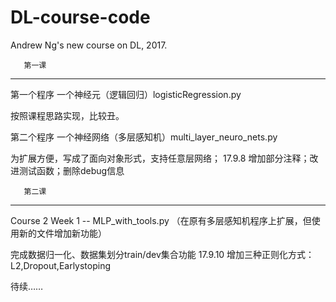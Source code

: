 # DL-course-code
Andrew Ng's new course on DL, 2017.  

       第一课
------------------
第一个程序 一个神经元（逻辑回归）logisticRegression.py

按照课程思路实现，比较丑。

第二个程序 一个神经网络（多层感知机）multi_layer_neuro_nets.py

为扩展方便，写成了面向对象形式，支持任意层网络；
17.9.8 增加部分注释；改进测试函数；删除debug信息 


       第二课
------------------
Course 2 Week 1 -- MLP_with_tools.py
（在原有多层感知机程序上扩展，但使用新的文件增加新功能）

完成数据归一化、数据集划分train/dev集合功能
17.9.10 增加三种正则化方式：L2,Dropout,Earlystoping

待续……
